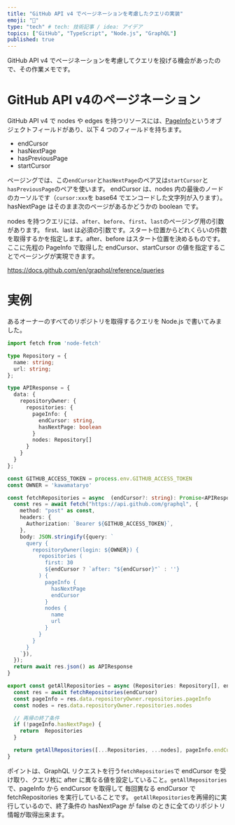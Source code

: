 ```yaml
---
title: "GitHub API v4 でページネーションを考慮したクエリの実装"
emoji: "📖"
type: "tech" # tech: 技術記事 / idea: アイデア
topics: ["GitHub", "TypeScript", "Node.js", "GraphQL"]
published: true
---
```


GitHub API v4 でページネーションを考慮してクエリを投げる機会があったので、その作業メモです。

# GitHub API v4のページネーション

GitHub API v4 で nodes や edges を持つリソースには、[PageInfo](https://docs.github.com/ja/graphql/reference/objects#pageinfo)というオブジェクトフィールドがあり、以下 4 つのフィールドを持ちます。

- endCursor
- hasNextPage
- hasPreviousPage
- startCursor

ページングでは、この`endCursor`と`hasNextPage`のペア又は`startCursor`と`hasPreviousPage`のペアを使います。
endCursor は、nodes 内の最後のノードのカーソルです（`cursor:xxx`を base64 でエンコードした文字列が入ります）。hasNextPage はそのまま次のページがあるかどうかの boolean です。

nodes を持つクエリには、`after`、`before`、`first`、`last`のページング用の引数があります。
first、last は必須の引数です。スタート位置からどれくらいの件数を取得するかを指定します。after、before はスタート位置を決めるものです。ここに先程の PageInfo で取得した endCursor、startCursor の値を指定することでページングが実現できます。

https://docs.github.com/en/graphql/reference/queries

# 実例

あるオーナーのすべてのリポジトリを取得するクエリを Node.js で書いてみました。


```ts
import fetch from 'node-fetch'

type Repository = {
  name: string;
  url: string;
};

type APIResponse = {
  data: {
    repositoryOwner: {
      repositories: {
        pageInfo: {
          endCursor: string,
          hasNextPage: boolean
        }
        nodes: Repository[]
      }
    }
  }
};

const GITHUB_ACCESS_TOKEN = process.env.GITHUB_ACCESS_TOKEN
const OWNER = 'kawamataryo'

const fetchRepositories = async  (endCursor?: string): Promise<APIResponse> => {
  const res = await fetch("https://api.github.com/graphql", {
    method: "post" as const,
    headers: {
      Authorization: `Bearer ${GITHUB_ACCESS_TOKEN}`,
    },
    body: JSON.stringify({query: `
      query {
        repositoryOwner(login: ${OWNER}) {
          repositories (
            first: 30
            ${endCursor ? `after: "${endCursor}"` : ''}
          ) {
            pageInfo {
              hasNextPage
              endCursor
            }
            nodes {
              name
              url
            }
          }
        }
      }
    `}),
  });
  return await res.json() as APIResponse
}

export const getAllRepositories = async (Repositories: Repository[], endCursor?: string): Promise<never | Repository[]> => {
  const res = await fetchRepositories(endCursor)
  const pageInfo = res.data.repositoryOwner.repositories.pageInfo
  const nodes = res.data.repositoryOwner.repositories.nodes

  // 再帰の終了条件
  if (!pageInfo.hasNextPage) {
    return  Repositories
  }

  return getAllRepositories([...Repositories, ...nodes], pageInfo.endCursor)
}
```

ポイントは、GraphQL リクエストを行う`fetchRepositories`で endCursor を受け取り、クエリ枚に after に異なる値を設定していること。`getAllRepositories`で、pageInfo から endCursor を取得して 毎回異なる endCursor で fetchRepositories を実行していることです。
`getAllRepositories`を再帰的に実行しているので、終了条件の hasNextPage が false のときに全てのリポジトリ情報が取得出来ます。
